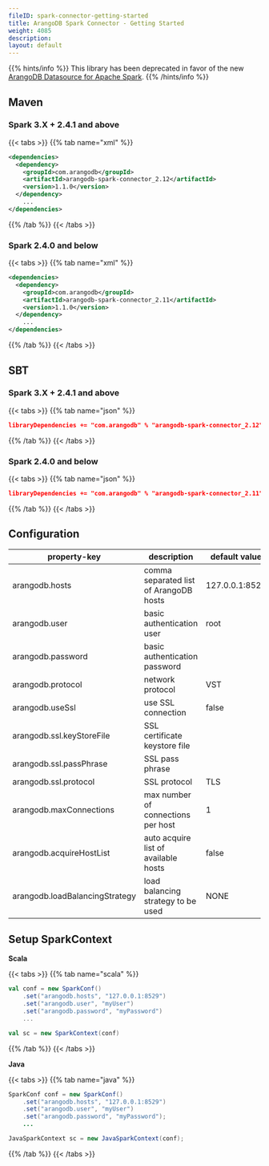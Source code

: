 ```yaml
---
fileID: spark-connector-getting-started
title: ArangoDB Spark Connector - Getting Started
weight: 4085
description: 
layout: default
---
```

{{% hints/info %}}
This library has been deprecated in favor of the new [ArangoDB Datasource for Apache Spark](../spark-connector-new).
{{% /hints/info %}}

## Maven

### Spark 3.X + 2.4.1 and above

{{< tabs >}}
{{% tab name="xml" %}}
```xml
<dependencies>
  <dependency>
    <groupId>com.arangodb</groupId>
    <artifactId>arangodb-spark-connector_2.12</artifactId>
    <version>1.1.0</version>
  </dependency>
	...
</dependencies>
```
{{% /tab %}}
{{< /tabs >}}

### Spark 2.4.0 and below

{{< tabs >}}
{{% tab name="xml" %}}
```xml
<dependencies>
  <dependency>
    <groupId>com.arangodb</groupId>
    <artifactId>arangodb-spark-connector_2.11</artifactId>
    <version>1.1.0</version>
  </dependency>
	...
</dependencies>
```
{{% /tab %}}
{{< /tabs >}}

## SBT

### Spark 3.X + 2.4.1 and above

{{< tabs >}}
{{% tab name="json" %}}
```json
libraryDependencies += "com.arangodb" % "arangodb-spark-connector_2.12" % "1.1.0"
```
{{% /tab %}}
{{< /tabs >}}

### Spark 2.4.0 and below

{{< tabs >}}
{{% tab name="json" %}}
```json
libraryDependencies += "com.arangodb" % "arangodb-spark-connector_2.11" % "1.1.0"
```
{{% /tab %}}
{{< /tabs >}}

## Configuration

| property-key                   | description                            | default value  |
| ------------------------------ | -------------------------------------- | -------------- |
| arangodb.hosts                 | comma separated list of ArangoDB hosts | 127.0.0.1:8529 |
| arangodb.user                  | basic authentication user              | root           |
| arangodb.password              | basic authentication password          |                |
| arangodb.protocol              | network protocol                       | VST            |
| arangodb.useSsl                | use SSL connection                     | false          |
| arangodb.ssl.keyStoreFile      | SSL certificate keystore file          |                |
| arangodb.ssl.passPhrase        | SSL pass phrase                        |                |
| arangodb.ssl.protocol          | SSL protocol                           | TLS            |
| arangodb.maxConnections        | max number of connections per host     | 1              |
| arangodb.acquireHostList       | auto acquire list of available hosts   | false          |
| arangodb.loadBalancingStrategy | load balancing strategy to be used     | NONE           |

## Setup SparkContext

**Scala**

{{< tabs >}}
{{% tab name="scala" %}}
```scala
val conf = new SparkConf()
    .set("arangodb.hosts", "127.0.0.1:8529")
    .set("arangodb.user", "myUser")
    .set("arangodb.password", "myPassword")
    ...

val sc = new SparkContext(conf)
```
{{% /tab %}}
{{< /tabs >}}

**Java**

{{< tabs >}}
{{% tab name="java" %}}
```java
SparkConf conf = new SparkConf()
    .set("arangodb.hosts", "127.0.0.1:8529")
    .set("arangodb.user", "myUser")
    .set("arangodb.password", "myPassword");
    ...

JavaSparkContext sc = new JavaSparkContext(conf);
```
{{% /tab %}}
{{< /tabs >}}
